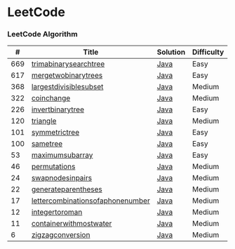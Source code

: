 LeetCode
========

### LeetCode Algorithm


| #   | Title                                                                                                                             | Solution                                                                                        | Difficulty |
| --- | ----------------------------------------------------------------------------------------------------------------------------------| ----------------------------------------------------------------------------------------------- | ---------- |
| 669 | [trimabinarysearchtree](https://leetcode-cn.com/problems/trim-a-binary-search-tree/)                                              | [Java](./algorithms/java/669.TrimaBinarySearchTree.java)                                        | Easy       |
| 617 | [mergetwobinarytrees](https://leetcode-cn.com/problems/merge-two-binary-trees/)                                                    | [Java](./algorithms/java/617.MergeTwoBinaryTrees.java)                                           | Easy       |
| 368 | [largestdivisiblesubset](https://leetcode-cn.com/problems/largest-divisible-subset/)                                              | [Java](./algorithms/java/368.LargestDivisibleSubset.java)                                       | Medium     |
| 322 | [coinchange](https://leetcode-cn.com/problems/coin-change/)                                                                       | [Java](./algorithms/java/322.CoinChange.java)                                                   | Medium     |
| 226 | [invertbinarytree](https://leetcode-cn.com/problems/invert-binary-tree/)                                                          | [Java](./algorithms/java/226.InvertBinaryTree.java)                                             | Easy       |
| 120 | [triangle](https://leetcode-cn.com/problems/triangle/)                                                                            | [Java](./algorithms/java/120.Triangle.java)                                                     | Medium     |
| 101 | [symmetrictree](https://leetcode-cn.com/problems/symmetric-tree/)                                                                 | [Java](./algorithms/java/101.SymmetricTree.java)                                                | Easy       |
| 100 | [sametree](https://leetcode-cn.com/problems/same-tree/)                                                                           | [Java](./algorithms/java/100.SameTree.java)                                                     | Easy       |
| 53  | [maximumsubarray](https://leetcode-cn.com/problems/maximum-subarray/)                                                             | [Java](./algorithms/java/53.MaximumSubarray.java)                                               | Easy       |
| 46  | [permutations](https://leetcode-cn.com/problems/permutations/)                                                                    | [Java](./algorithms/java/46.Permutations.java)                                                  | Medium     |
| 24  | [swapnodesinpairs](https://leetcode-cn.com/problems/swap-nodes-in-pairs/)                                                         | [Java](./algorithms/java/24.SwapNodesInPairs.java)                                              | Medium     |
| 22  | [generateparentheses](https://leetcode-cn.com/problems/generate-parenthess/)                                                      | [Java](./algorithms/java/22.GenerateParentheses.java)                                           | Medium     |
| 17  | [lettercombinationsofaphonenumber](https://leetcode-cn.com/problems/letter-combinations-of-a-phone-number/)                       | [Java](./algorithms/java/17.LetterCombinationsofaPhoneNumber.java)                              | Medium     |
| 12  | [integertoroman](https://leetcode-cn.com/problems/integer-to-roman/)                                                              | [Java](./algorithms/java/12.IntegerToRoman.java)                                                | Medium     |
| 11  | [containerwithmostwater](https://leetcode-cn.com/problems/container-with-most-water/)                                             | [Java](./algorithms/java/11.ContainerWithMostWater.java)                                        | Medium     |
| 6   | [zigzagconversion](https://leetcode-cn.com/problems/zigzag-conversion/)                                                           | [Java](./algorithms/java/6.ZigZagConversion.java)                                               | Medium     |



